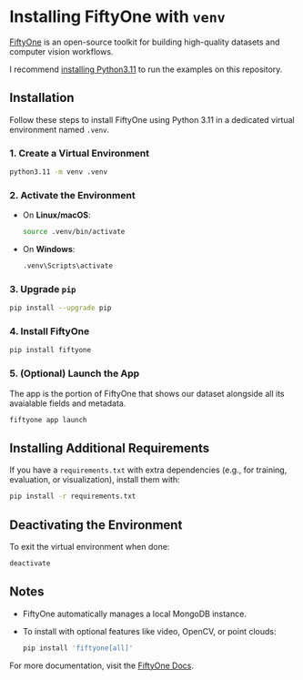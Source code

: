 # Installing FiftyOne with `venv`

[FiftyOne](https://voxel51.com/fiftyone/) is an open-source toolkit for building high-quality datasets and computer vision workflows.

I recommend [installing Python3.11](https://github.com/andandandand/practical-computer-vision/blob/main/docs/installing_python311.md) to run the examples on this repository. 

## Installation

Follow these steps to install FiftyOne using Python 3.11 in a dedicated virtual environment named `.venv`.

### 1. Create a Virtual Environment

```bash
python3.11 -m venv .venv
````

### 2. Activate the Environment

* On **Linux/macOS**:

  ```bash
  source .venv/bin/activate
  ```

* On **Windows**:

  ```bash
  .venv\Scripts\activate
  ```

### 3. Upgrade `pip`

```bash
pip install --upgrade pip
```

### 4. Install FiftyOne

```bash
pip install fiftyone
```

### 5. (Optional) Launch the App

The app is the portion of FiftyOne that shows our dataset alongside all its avaialable fields and metadata.

```bash
fiftyone app launch
```

## Installing Additional Requirements

If you have a `requirements.txt` with extra dependencies (e.g., for training, evaluation, or visualization), install them with:

```bash
pip install -r requirements.txt
```

## Deactivating the Environment

To exit the virtual environment when done:

```bash
deactivate
```

## Notes

* FiftyOne automatically manages a local MongoDB instance.
* To install with optional features like video, OpenCV, or point clouds:

  ```bash
  pip install 'fiftyone[all]'
  ```

For more documentation, visit the [FiftyOne Docs](https://docs.voxel51.com/).



